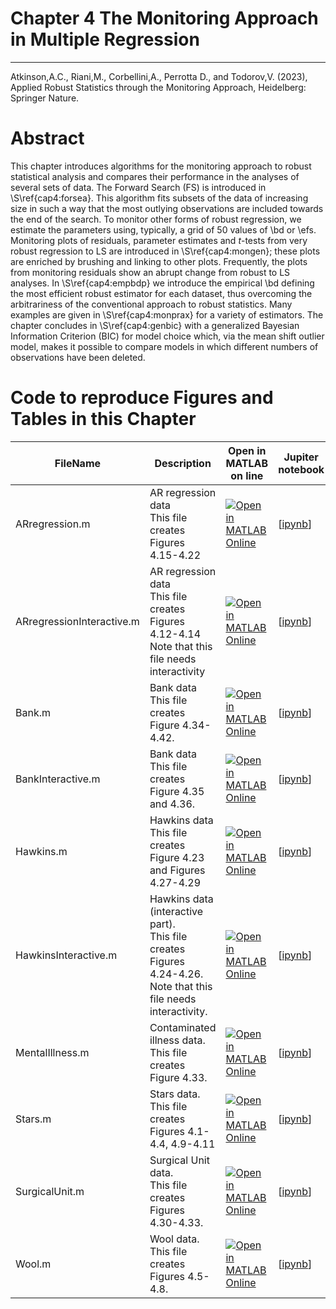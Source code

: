 # Chapter 4 The Monitoring Approach in Multiple Regression


---
Atkinson,A.C., Riani,M., Corbellini,A., Perrotta D., and Todorov,V. (2023), Applied Robust Statistics through the Monitoring Approach, Heidelberg: Springer Nature.

# Abstract
 This chapter introduces algorithms for the monitoring approach to robust statistical analysis
 and compares their performance in the analyses of several sets of data. The Forward Search (FS) is introduced
 in \S\ref{cap4:forsea}. This algorithm fits subsets of the data of increasing size in such a way that the most
 outlying observations are included towards the end of the search. To monitor other forms of robust regression,
 we estimate the parameters using, typically, a grid of 50 values of \bd or \efs.  Monitoring plots of residuals,
 parameter estimates and $t$-tests from very robust regression to LS are introduced in \S\ref{cap4:mongen};
 these plots are enriched by brushing and linking to other plots. Frequently, the plots from monitoring residuals
 show an abrupt change from robust to LS analyses. In \S\ref{cap4:empbdp} we introduce the empirical \bd defining
 the most efficient robust estimator for each dataset, thus overcoming the arbitrariness of the conventional
 approach to robust statistics.  Many examples are given in \S\ref{cap4:monprax} for a variety of estimators.
 The chapter concludes in \S\ref{cap4:genbic} with a generalized Bayesian Information Criterion (BIC) for model
 choice which, via the mean shift outlier model, makes it possible to compare models in which different numbers of
 observations have been deleted. 

# Code to reproduce Figures and Tables in this Chapter





| FileName | Description | Open in MATLAB on line | Jupiter notebook |  |---|---|---|---|  |ARregression.m|AR regression data<br/> This file creates Figures 4.15-4.22|[![Open in MATLAB Online](https://www.mathworks.com/images/responsive/global/open-in-matlab-online.svg)](https://matlab.mathworks.com/open/github/v1?repo=UniprJRC/FigMonitoringBook&file=cap4//ARregression.m)| [[ipynb](ARregression.ipynb)]|ARregressionInteractive.m|AR regression data<br/> This file creates Figures 4.12-4.14 Note that this file needs interactivity|[![Open in MATLAB Online](https://www.mathworks.com/images/responsive/global/open-in-matlab-online.svg)](https://matlab.mathworks.com/open/github/v1?repo=UniprJRC/FigMonitoringBook&file=cap4//ARregressionInteractive.m)| [[ipynb](ARregressionInteractive.ipynb)]|Bank.m|Bank data<br/> This file creates Figure 4.34-4.42.|[![Open in MATLAB Online](https://www.mathworks.com/images/responsive/global/open-in-matlab-online.svg)](https://matlab.mathworks.com/open/github/v1?repo=UniprJRC/FigMonitoringBook&file=cap4//Bank.m)| [[ipynb](Bank.ipynb)]|BankInteractive.m|Bank data<br/> This file creates Figure 4.35 and 4.36.|[![Open in MATLAB Online](https://www.mathworks.com/images/responsive/global/open-in-matlab-online.svg)](https://matlab.mathworks.com/open/github/v1?repo=UniprJRC/FigMonitoringBook&file=cap4//BankInteractive.m)| [[ipynb](BankInteractive.ipynb)]|Hawkins.m|Hawkins data<br/> This file creates Figure 4.23 and Figures 4.27-4.29|[![Open in MATLAB Online](https://www.mathworks.com/images/responsive/global/open-in-matlab-online.svg)](https://matlab.mathworks.com/open/github/v1?repo=UniprJRC/FigMonitoringBook&file=cap4//Hawkins.m)| [[ipynb](Hawkins.ipynb)]|HawkinsInteractive.m|Hawkins data (interactive part).<br/> This file creates Figures 4.24-4.26. Note that this file needs interactivity.|[![Open in MATLAB Online](https://www.mathworks.com/images/responsive/global/open-in-matlab-online.svg)](https://matlab.mathworks.com/open/github/v1?repo=UniprJRC/FigMonitoringBook&file=cap4//HawkinsInteractive.m)| [[ipynb](HawkinsInteractive.ipynb)]|MentalIllness.m|Contaminated illness data.<br/> This file creates Figure 4.33.|[![Open in MATLAB Online](https://www.mathworks.com/images/responsive/global/open-in-matlab-online.svg)](https://matlab.mathworks.com/open/github/v1?repo=UniprJRC/FigMonitoringBook&file=cap4//MentalIllness.m)| [[ipynb](MentalIllness.ipynb)]|Stars.m|Stars data.<br/> This file creates Figures 4.1-4.4, 4.9-4.11|[![Open in MATLAB Online](https://www.mathworks.com/images/responsive/global/open-in-matlab-online.svg)](https://matlab.mathworks.com/open/github/v1?repo=UniprJRC/FigMonitoringBook&file=cap4//Stars.m)| [[ipynb](Stars.ipynb)]|SurgicalUnit.m|Surgical Unit data.<br/> This file creates Figures 4.30-4.33.|[![Open in MATLAB Online](https://www.mathworks.com/images/responsive/global/open-in-matlab-online.svg)](https://matlab.mathworks.com/open/github/v1?repo=UniprJRC/FigMonitoringBook&file=cap4//SurgicalUnit.m)| [[ipynb](SurgicalUnit.ipynb)]|Wool.m|Wool data.<br/> This file creates Figures 4.5-4.8.|[![Open in MATLAB Online](https://www.mathworks.com/images/responsive/global/open-in-matlab-online.svg)](https://matlab.mathworks.com/open/github/v1?repo=UniprJRC/FigMonitoringBook&file=cap4//Wool.m)| [[ipynb](Wool.ipynb)]